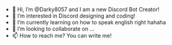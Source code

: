 - 👋 Hi, I’m @Darky8057 and I am a new Discord Bot Creator!
- 👀 I’m interested in Discord designing and coding!
- 🌱 I’m currently learning on how to speak english right hahaha
- 💞️ I’m looking to collaborate on ...
- 📫 How to reach me? You can write me!

<!---
Darky8057/Darky8057 is a ✨ special ✨ repository because its `README.md` (this file) appears on your GitHub profile.
You can click the Preview link to take a look at your changes.
--->
